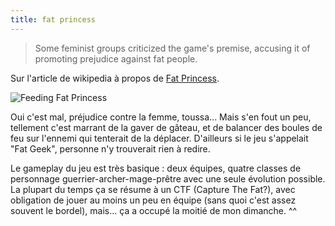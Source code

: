 ```yaml
---
title: fat princess
---
```


> Some feminist groups criticized the game's premise, accusing it of promoting
prejudice against fat people.

Sur l'article de wikipedia à propos de [Fat
Princess](http://en.wikipedia.org/wiki/Fat_Princess).

![Feeding Fat
Princess](http://wtf.cyprio.net/user/files/media/Feeding_Fat_Princess.jpg)

Oui c'est mal, préjudice contre la femme, toussa... Mais s'en fout un peu,
tellement c'est marrant de la gaver de gâteau, et de balancer des boules de
feu sur l'ennemi qui tenterait de la déplacer. D'ailleurs si le jeu s'appelait
"Fat Geek", personne n'y trouverait rien à redire.

Le gameplay du jeu est très basique : deux équipes, quatre classes de
personnage guerrier-archer-mage-prêtre avec une seule évolution possible. La
plupart du temps ça se résume à un CTF (Capture The Fat?), avec obligation de
jouer au moins un peu en équipe (sans quoi c'est assez souvent le bordel),
mais... ça a occupé la moitié de mon dimanche. ^^

